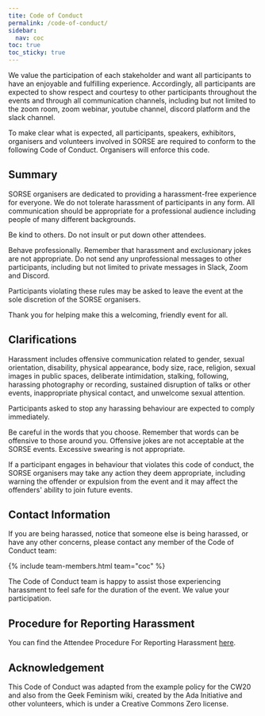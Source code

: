 ```yaml
---
tite: Code of Conduct
permalink: /code-of-conduct/
sidebar:
  nav: coc
toc: true
toc_sticky: true
---
```


We value the participation of each stakeholder and want all participants to have an enjoyable and fulfilling experience. Accordingly, all participants are expected to show respect and courtesy to other participants throughout the events and through all communication channels, including but not limited to the zoom room, zoom webinar, youtube channel, discord platform and the slack channel.  

To make clear what is expected, all participants, speakers, exhibitors, organisers and volunteers involved in SORSE are required to conform to the following Code of Conduct. Organisers will enforce this code.

## Summary

SORSE organisers are dedicated to providing a harassment-free experience for everyone. We do not tolerate harassment of participants in any form.  All communication should be appropriate for a professional audience including people of many different backgrounds.

Be kind to others. Do not insult or put down other attendees.

Behave professionally. Remember that harassment and exclusionary jokes are not appropriate. Do not send any unprofessional messages to other participants, including but not limited to private messages in Slack, Zoom and Discord.

Participants violating these rules may be asked to leave the event at the sole discretion of the SORSE organisers.

Thank you for helping make this a welcoming, friendly event for all.


## Clarifications

Harassment includes offensive communication related to gender, sexual orientation, disability, physical appearance, body size, race, religion, sexual images in public spaces, deliberate intimidation, stalking, following, harassing photography or recording, sustained disruption of talks or other events, inappropriate physical contact, and unwelcome sexual attention.

Participants asked to stop any harassing behaviour are expected to comply immediately.

Be careful in the words that you choose. Remember that words can be offensive to those around you. Offensive jokes are not acceptable at the SORSE events. Excessive swearing is not appropriate.

If a participant engages in behaviour that violates this code of conduct, the SORSE organisers may take any action they deem appropriate, including warning the offender or expulsion from the event and it may affect the offenders' ability to join future events.

## Contact Information

If you are being harassed, notice that someone else is being harassed, or have any other concerns, please contact any member of the Code of Conduct team:

{% include team-members.html team="coc" %}

The Code of Conduct team is happy to assist those experiencing harassment to feel safe for the duration of the event. We value your participation.

## Procedure for Reporting Harassment

You can find the Attendee Procedure For Reporting Harassment [here](report).

## Acknowledgement

This Code of Conduct was adapted from the example policy for the CW20 and also from the Geek Feminism wiki, created by the Ada Initiative and other volunteers, which is under a Creative Commons Zero license.
